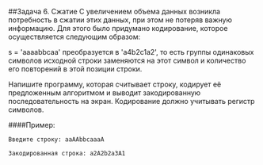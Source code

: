 ##Задача 6. Сжатие
С увеличением объема данных возникла потребность в сжатии этих данных, при этом не потеряв важную информацию. Для этого было придумано кодирование, которое осуществляется следующим образом:

s = 'aaaabbсaa' преобразуется в 'a4b2с1a2', то есть группы одинаковых символов исходной строки заменяются на этот символ и количество его повторений в этой позиции строки.

Напишите программу, которая считывает строку, кодирует её предложенным алгоритмом и выводит закодированную последовательность на экран. Кодирование должно учитывать регистр символов.

####Пример:
```
Введите строку: aaAAbbсaaaA

Закодированная строка: a2A2b2a3A1
```
